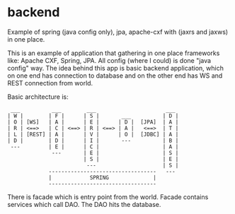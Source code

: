 # backend
Example of spring (java config only), jpa, apache-cxf with (jaxrs and jaxws) in one place.

This is an example of application that gathering in one place frameworks like: Apache CXF, Spring, JPA. 
All config (where I could) is done "java config" way. The idea behind this app is basic backend application, 
which on one end has connection to database and on the other end has WS and REST connection from world. 

Basic architecture is:

	 ___          ___        ___                      ___
	| W |        | F |      | S |       ___          | D |
	| O | [WS]   | A |      | E |      | D |  [JPA]  | A |
	| R | <==>   | C | <==> | R | <==> | A |   <==>  | T |
	| L | [REST] | A |      | V |      | O |  [JDBC] | A |
	| D |        | D |      | I |       ---          | B |
	 ---         | E |      | C |                    | A |
	              ---       | E |                    | S |
	                        | S |                    | E |
	                         ---                     | S |
	             ----------------------------------   ---
	             |            SPRING              |
	             ----------------------------------
					 
There is facade which is entry point from the world. Facade contains services which call DAO. 
The DAO hits the database.
